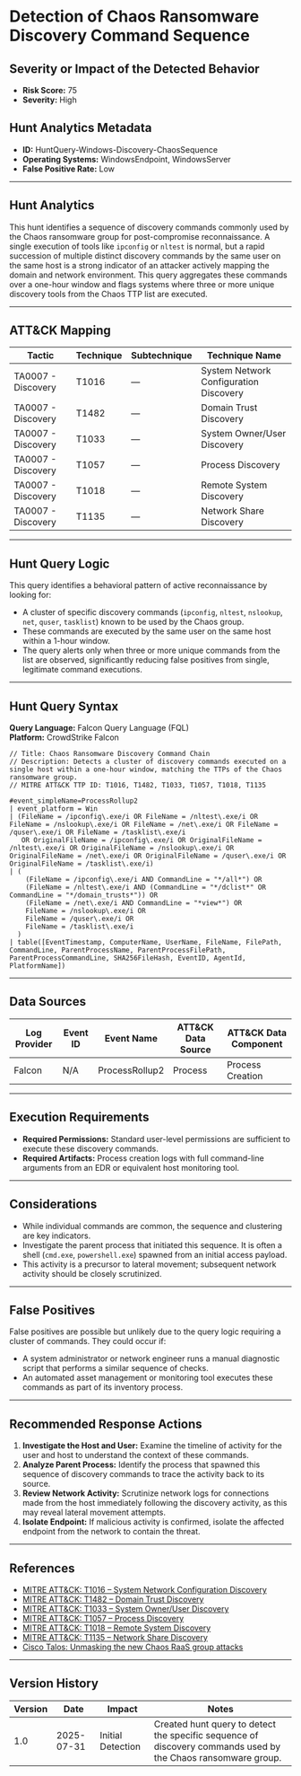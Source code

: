 
# Detection of Chaos Ransomware Discovery Command Sequence

## Severity or Impact of the Detected Behavior
- **Risk Score:** 75
- **Severity:** High

## Hunt Analytics Metadata

- **ID:** HuntQuery-Windows-Discovery-ChaosSequence
- **Operating Systems:** WindowsEndpoint, WindowsServer
- **False Positive Rate:** Low

---

## Hunt Analytics

This hunt identifies a sequence of discovery commands commonly used by the Chaos ransomware group for post-compromise reconnaissance. A single execution of tools like `ipconfig` or `nltest` is normal, but a rapid succession of multiple distinct discovery commands by the same user on the same host is a strong indicator of an attacker actively mapping the domain and network environment. This query aggregates these commands over a one-hour window and flags systems where three or more unique discovery tools from the Chaos TTP list are executed.

---

## ATT&CK Mapping

| Tactic                        | Technique   | Subtechnique | Technique Name                                 |
|-------------------------------|-------------|--------------|------------------------------------------------|
| TA0007 - Discovery            | T1016       | —            | System Network Configuration Discovery         |
| TA0007 - Discovery            | T1482       | —            | Domain Trust Discovery                         |
| TA0007 - Discovery            | T1033       | —            | System Owner/User Discovery                    |
| TA0007 - Discovery            | T1057       | —            | Process Discovery                              |
| TA0007 - Discovery            | T1018       | —            | Remote System Discovery                        |
| TA0007 - Discovery            | T1135       | —            | Network Share Discovery                        |

---

## Hunt Query Logic

This query identifies a behavioral pattern of active reconnaissance by looking for:

- A cluster of specific discovery commands (`ipconfig`, `nltest`, `nslookup`, `net`, `quser`, `tasklist`) known to be used by the Chaos group.
- These commands are executed by the same user on the same host within a 1-hour window.
- The query alerts only when three or more unique commands from the list are observed, significantly reducing false positives from single, legitimate command executions.

---

## Hunt Query Syntax

**Query Language:** Falcon Query Language (FQL)  
**Platform:** CrowdStrike Falcon

```fql
// Title: Chaos Ransomware Discovery Command Chain
// Description: Detects a cluster of discovery commands executed on a single host within a one-hour window, matching the TTPs of the Chaos ransomware group.
// MITRE ATT&CK TTP ID: T1016, T1482, T1033, T1057, T1018, T1135

#event_simpleName=ProcessRollup2
| event_platform = Win
| (FileName = /ipconfig\.exe/i OR FileName = /nltest\.exe/i OR FileName = /nslookup\.exe/i OR FileName = /net\.exe/i OR FileName = /quser\.exe/i OR FileName = /tasklist\.exe/i
   OR OriginalFileName = /ipconfig\.exe/i OR OriginalFileName = /nltest\.exe/i OR OriginalFileName = /nslookup\.exe/i OR OriginalFileName = /net\.exe/i OR OriginalFileName = /quser\.exe/i OR OriginalFileName = /tasklist\.exe/i)
| (
    (FileName = /ipconfig\.exe/i AND CommandLine = "*/all*") OR
    (FileName = /nltest\.exe/i AND (CommandLine = "*/dclist*" OR CommandLine = "*/domain_trusts*")) OR
    (FileName = /net\.exe/i AND CommandLine = "*view*") OR
    FileName = /nslookup\.exe/i OR
    FileName = /quser\.exe/i OR
    FileName = /tasklist\.exe/i
  )
| table([EventTimestamp, ComputerName, UserName, FileName, FilePath, CommandLine, ParentProcessName, ParentProcessFilePath, ParentProcessCommandLine, SHA256FileHash, EventID, AgentId, PlatformName])
```

---

## Data Sources

| Log Provider | Event ID | Event Name       | ATT&CK Data Source  | ATT&CK Data Component  |
|--------------|----------|------------------|---------------------|------------------------|
| Falcon       | N/A      | ProcessRollup2   | Process             | Process Creation       |

---

## Execution Requirements

- **Required Permissions:** Standard user-level permissions are sufficient to execute these discovery commands.
- **Required Artifacts:** Process creation logs with full command-line arguments from an EDR or equivalent host monitoring tool.

---

## Considerations

- While individual commands are common, the sequence and clustering are key indicators.
- Investigate the parent process that initiated this sequence. It is often a shell (`cmd.exe`, `powershell.exe`) spawned from an initial access payload.
- This activity is a precursor to lateral movement; subsequent network activity should be closely scrutinized.

---

## False Positives

False positives are possible but unlikely due to the query logic requiring a cluster of commands. They could occur if:

- A system administrator or network engineer runs a manual diagnostic script that performs a similar sequence of checks.
- An automated asset management or monitoring tool executes these commands as part of its inventory process.

---

## Recommended Response Actions

1.  **Investigate the Host and User:** Examine the timeline of activity for the user and host to understand the context of these commands.
2.  **Analyze Parent Process:** Identify the process that spawned this sequence of discovery commands to trace the activity back to its source.
3.  **Review Network Activity:** Scrutinize network logs for connections made from the host immediately following the discovery activity, as this may reveal lateral movement attempts.
4.  **Isolate Endpoint:** If malicious activity is confirmed, isolate the affected endpoint from the network to contain the threat.

---

## References

- [MITRE ATT&CK: T1016 – System Network Configuration Discovery](https://attack.mitre.org/techniques/T1016/)
- [MITRE ATT&CK: T1482 – Domain Trust Discovery](https://attack.mitre.org/techniques/T1482/)
- [MITRE ATT&CK: T1033 – System Owner/User Discovery](https://attack.mitre.org/techniques/T1033/)
- [MITRE ATT&CK: T1057 – Process Discovery](https://attack.mitre.org/techniques/T1057/)
- [MITRE ATT&CK: T1018 – Remote System Discovery](https://attack.mitre.org/techniques/T1018/)
- [MITRE ATT&CK: T1135 – Network Share Discovery](https://attack.mitre.org/techniques/T1135/)
- [Cisco Talos: Unmasking the new Chaos RaaS group attacks](https://blog.talosintelligence.com/new-chaos-ransomware/)

---

## Version History

| Version | Date       | Impact            | Notes                                                                                      |
|---------|------------|-------------------|--------------------------------------------------------------------------------------------|
| 1.0     | 2025-07-31 | Initial Detection | Created hunt query to detect the specific sequence of discovery commands used by the Chaos ransomware group. |
